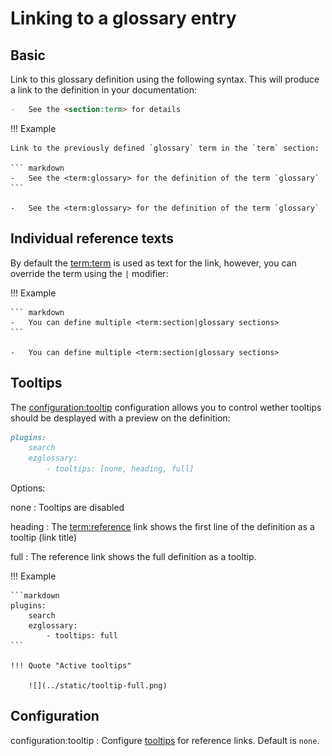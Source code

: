 # Linking to a glossary entry

## Basic

Link to this glossary definition using the following
syntax. This will produce a link to the definition in your documentation:

``` markdown
-   See the <section:term> for details
```

!!! Example

    Link to the previously defined `glossary` term in the `term` section:

    ``` markdown
    -   See the <term:glossary> for the definition of the term `glossary`
    ```

    -   See the <term:glossary> for the definition of the term `glossary`

## Individual reference texts

By default the <term:term> is used as text for the link, however,
you can override the term using the `|` modifier:

!!! Example

    ``` markdown
    -   You can define multiple <term:section|glossary sections>
    ```

    -   You can define multiple <term:section|glossary sections>

## Tooltips

The <configuration:tooltip> configuration allows you to control wether
tooltips should be desplayed with a preview on the definition:

```markdown
plugins:
    search
    ezglossary:
        - tooltips: [none, heading, full]
```

Options:

none
:   Tooltips are disabled

heading
:   The <term:reference> link shows the first line of the definition as a tooltip
    (link title)

full
:   The reference link shows the full definition as a tooltip.

!!! Example

    ```markdown
    plugins:
        search
        ezglossary:
            - tooltips: full
    ```

    !!! Quote "Active tooltips"

        ![](../static/tooltip-full.png)


## Configuration

configuration:tooltip
:   Configure [tooltips](#tooltips) for reference links. Default is `none`.
